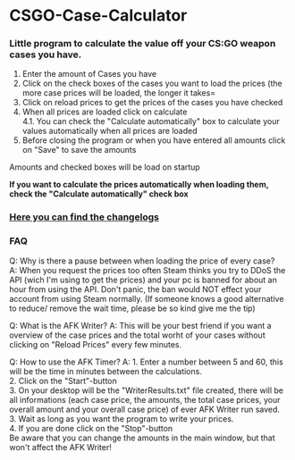 # CSGO-Case-Calculator
### Little program to calculate the value off your CS:GO weapon cases you have.

1. Enter the amount of Cases you have
2. Click on the check boxes of the cases you want to load the prices (the more case prices will be loaded, the longer it takes=
3. Click on reload prices to get the prices of the cases you have checked
4. When all prices are loaded click on calculate   
4.1. You can check the "Calculate automatically" box to calculate your values automatically when all prices are loaded   
5. Before closing the program or when you have entered all amounts click on "Save" to save the amounts

Amounts and checked boxes will be load on startup

**If you want to calculate the prices automatically when loading them, check the "Calculate automatically" check box**   

### [Here you can find the changelogs](Changelogs.md)  

### FAQ

Q: Why is there a pause between when loading the price of every case?  
A: When you request the prices too often Steam thinks you try to DDoS the API (wich I'm using to get the prices) and your pc is banned for about an hour from using the API. Don't panic, the ban would NOT effect your account from using Steam normally.
(If someone knows a good alternative to reduce/ remove the wait time, please be so kind give me the tip)

Q: What is the AFK Writer?
A: This will be your best friend if you want a overview of the case prices and the total worht of your cases without clicking on "Reload Prices" every few minutes.

Q: How to use the AFK Timer?
A: 1. Enter a number between 5 and 60, this will be the time in minutes between the calculations.   
  2. Click on the "Start"-button   
  3. On your desktop will be the "WriterResults.txt" file created, there will be all informations (each case price, the amounts, the total case prices, your overall amount and your overall case price) of ever AFK Writer run saved.   
  3. Wait as long as you want the program to write your prices.   
  4. If you are done click on the "Stop"-button   
    Be aware that you can change the amounts in the main window, but that won't affect the AFK Writer!
